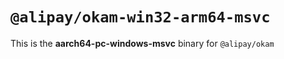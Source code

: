 # `@alipay/okam-win32-arm64-msvc`

This is the **aarch64-pc-windows-msvc** binary for `@alipay/okam`
